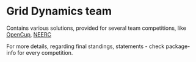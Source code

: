 Grid Dynamics team
==================

Contains various solutions, provided for several team competitions, like [OpenCup][1], [NEERC][2]

For more details, regarding final standings, statements - check package-info for every competition.

[1]:http://opencup.ru
[2]:http://neerc.ifmo.ru